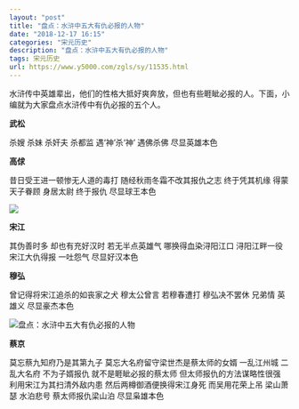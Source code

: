 ```yaml
---
layout: "post"
title: "盘点：水浒中五大有仇必报的人物"
date: "2018-12-17 16:15"
categories: "宋元历史"
description: "盘点：水浒中五大有仇必报的人物"
tags: 宋元历史
url: https://www.y5000.com/zgls/sy/11535.html
---
```






水浒传中英雄辈出，他们的性格大抵好爽奔放，但也有些睚眦必报的人。下面，小编就为大家盘点水浒传中有仇必报的五个人。

**武松**

杀嫂 杀妹 杀奸夫 杀都监 遇‘神’杀‘神’ 遇佛杀佛 尽显英雄本色

**高俅**

昔日受王进一顿惨无人道的毒打 随经秋雨冬霜不改其报仇之志 终于凭其机缘 得蒙天子眷顾 身居太尉 终于报仇 尽显球王本色

![](https://img.y5000.com/uploads/allimg/170120/10095243H-0.jpg)

**宋江**

其伪善时多 却也有充好汉时 若无半点英雄气 哪换得血染浔阳江口 浔阳江畔一役 宋江大仇得报 一吐怨气 尽显好汉本色

**穆弘**

曾记得将宋江追杀的如丧家之犬 穆太公曾言 若穆春遭打 穆弘决不罢休 兄弟情 英雄义 尽显豪杰本色

![盘点：水浒中五大有仇必报的人物](/uploads/allimg/170120/6-1F1201002092B.JPG)

**蔡京**

莫忘蔡九知府乃是其第九子 莫忘大名府留守梁世杰是蔡太师的女婿 一乱江州城 二乱大名府 不为子婿报仇 就不是睚眦必报的蔡太师 但太师报仇的方法谋略性很强
利用宋江为其扫清外敌内患 然后两樽御酒便换得宋江身死 而吴用花荣上吊 梁山萧瑟 水泊悲号 蔡太师报仇梁山泊 尽显枭雄本色

